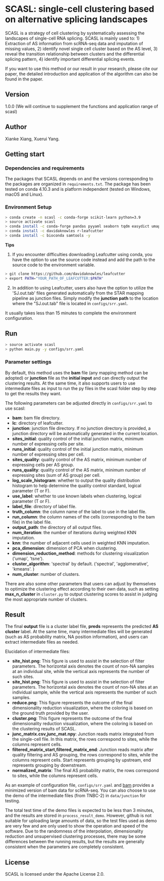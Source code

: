 # SCASL: single-cell clustering based on alternative splicing landscapes #
SCASL is a strategy of cell clustering by systematically assessing the landscapes of single-cell RNA splicing. SCASL is mainly used to: 1) Extraction of AS information from scRNA-seq data and imputation of missing values, 2) identify novel single cell cluster based on the AS level, 3) reveal the transition relationship between clusters and the differential splicing pattern, 4) identify important differential splicing events.

If you want to use this method or our result in your research, please cite our paper, the detailed introduction and application of the algorithm can also be found in the paper.

## Version
1.0.0 (We will continue to supplement the functions and application range of scasl)

## Author
Xianke Xiang, Xuerui Yang.

## Getting start ##

### Dependencies and requirements
The packages that SCASL depends on and the versions corresponding to the packages are organized in `requirements.txt`. The package has been tested on conda 4.10.3 and is platform independent (tested on Windows, macOS and Linux). 

### Environment Setup
```bash
> conda create -n scasl -c conda-forge scikit-learn python=3.9
> source activate scasl
> conda install -c conda-forge pandas pyyaml seaborn tqdm easydict umap-learn
> conda install -c davidaknowles r-leafcutter
> conda install -c bioconda samtools -y
```

**Tips** 

1. If you encounter difficulties downloading Leafcutter using conda, you have the option to use the source code instead and add the path to the source code to the environment variable.
```bash
> git clone https://github.com/davidaknowles/leafcutter
> export PATH="YOUR_PATH_OF_LEAFCUTTER:$PATH"
```

2. In addition to using Leafcutter, users also have the option to utilize the 'SJ.out.tab' files generated automatically from the STAR mapping pipeline as junction files. Simply modify the **junction path** to the location where the "SJ.out.tab" file is located in `configs/srr.yaml`.

It usually takes less than 15 minutes to complete the environment configuration. 

## Run
```bash
> source activate scasl
> python main.py -y configs/srr.yaml
```

### Parameter settings
By default, this method uses the **bam** file (any mapping method can be adopted) or **junction** file as the **initial input** and can directly output the clustering results. At the same time, it also supports users to use intermediate files as input to run the py files in the scasl folder step by step to get the results they want. 

The following parameters can be adjusted directly in `configs/srr.yaml` to use scasl:

- **bam**: bam file directory.
- **lc**: directory of leafcutter.
- **junction**: junction file directory. If no junction directory is provided, a junction directory will be automatically generated in the current location.
- **sites_initial**: quality control of the initial junction matrix, minimum number of expressing cells per site.
- **runs_initial**: quality control of the initial junction matrix, minimum number of expressing sites per cell.
- **sites_quality**: quality control of the AS matrix, minimum number of expressing cells per AS group.
- **runs_quality**: quality control of the AS matrix, minimum number of expressing sites (sum of AS group) per cell.
- **log_scale_histogram**: whether to output the quality distribution histogram to help determine the quality control standard, logical parameter (T or F).
- **use_label**: whether to use known labels when clustering, logical parameter (T or F).
- **label_file**: directory of label file.
- **truth_column**: the column name of the label to use in the label file.
- **run_column**: the column names of the cells (corresponding to the bam file) in the label file.
- **output_path**: the directory of all output files.
- **num_iteration**: the number of iterations during weighted KNN imputation.
- **knn**: the number of adjacent cells used in weighted KNN imputation.
- **pca_dimension**: dimension of PCA when clustering.
- **dimension_reduction_method**: methods for clustering visualization ('umap', 'tsne').
- **cluster_algorithm**: 'spectral' by default. ('spectral', 'agglomerative', 'kmeans'. )
- **num_cluster**: number of clusters.

There are also some other parameters that users can adjust by themselves to optimize the clustering effect according to their own data, such as setting **max_n_cluster** in `cluster.py` to output clustering scores to assist in judging the most appropriate number of clusters.

## Result
The final **output** file is a cluster label file, **preds** represents the predicted **AS cluster** label. At the same time, many intermediate files will be generated (such as AS probability matrix, NA position information), and users can extract intermediate files as needed.

Elucidation of intermediate files:
- **site_hist.png**: This figure is used to assist in the selection of filter parameters. The horizontal axis denotes the count of non-NA samples at an individual site, while the vertical axis represents the number of such sites.
- **site_hist.png**: This figure is used to assist in the selection of filter parameters. The horizontal axis denotes the count of non-NA sites at an individual sample, while the vertical axis represents the number of such samples.
- **reduce.png**: This figure represents the outcome of the final dimensionality reduction visualization, where the coloring is based on the ground truth provided by the user.
- **cluster.png**: This figure represents the outcome of the final dimensionality reduction visualization, where the coloring is based on the clustering results of SCASL.
- **junc_matrix.csv,junc_mat.npy**: Junction reads matrix integrated from the single-cell file. In this matrix, the rows correspond to sites, while the columns represent cells.
- **filtered_matrix_start,filtered_matrix_end**: Junction reads matrix after quality filtering and AS grouping, the rows correspond to sites, while the columns represent cells. Start represents grouping by upstream, end represents grouping by downstream.
- **normalized_matrix**: The final AS probability matrix, the rows correspond to sites, while the columns represent cells.

As an example of configuration file, `configs/srr.yaml` and [bam](https://drive.google.com/drive/folders/1sFBoileBgYH46QiW6mohR82fr4DUhzGJ?usp=sharing) provides a minimized version of bam data for scRNA-seq. You can also choose to use the demo of the intermediate files (from TNBC-2) in `data/junction` for testing.

The total test time of the demo files is expected to be less than 3 minutes, and the results are stored in `process_result_demo`. However, github is not suitable for uploading large amounts of data, so the test files used as demo are very few and are only used to show the operation and speed of the software. Due to the randomness of the interpolation, dimensionality reduction and unsupervised clustering processes, there may be some differences between the running results, but the results are generally consistent when the parameters are completely consistent.

## License
SCASL is licensed under the Apache License 2.0.
